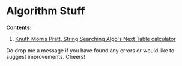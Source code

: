 Algorithm Stuff
==============
<strong>Contents:</strong><br>
<ol>
  <li><a href="https://seckwei.github.io/KMP-Next-Table/" target="_blank">Knuth Morris Pratt, String Searching Algo's Next Table calculator</a></li>
</ol>

Do drop me a message if you have found any errors or would like to suggest improvements. Cheers!
